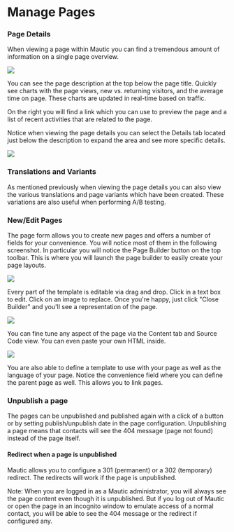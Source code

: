 # Manage Pages

### Page Details

When viewing a page within Mautic you can find a tremendous amount of information on a single page overview.

![](/pages/media/landing-page-overview.jpg)

You can see the page description at the top below the page title. Quickly see charts with the page views, new vs. returning visitors, and the average time on page. These charts are updated in real-time based on traffic.

On the right you will find a link which you can use to preview the page and a list of recent activities that are related to the page.

Notice when viewing the page details you can select the Details tab located just below the description to expand the area and see more specific details.

![](/pages/media/page-details.gif)

### Translations and Variants

As mentioned previously when viewing the page details you can also view the various translations and page variants which have been created. These variations are also useful when performing A/B testing.

### New/Edit Pages

The page form allows you to create new pages and offers a number of fields for your convenience. You will notice most of them in the following screenshot.  In particular you will notice the Page Builder button on the top toolbar. This is where you will launch the page builder to easily create your page layouts.

![](/pages/media/landingpage-1.jpg)

Every part of the template is editable via drag and drop.  Click in a text box to edit.  Click on an image to replace.  Once you're happy, just click "Close Builder" and you'll see a representation of the page.

![](/pages/media/landingpage-2.jpg)

You can fine tune any aspect of the page via the Content tab and Source Code view.  You can even paste your own HTML inside.

![](/pages/media/landingpage-3.jpg)

You are also able to define a template to use with your page as well as the language of your page. Notice the convenience field where you can define the parent page as well. This allows you to link pages.

### Unpublish a page

The pages can be unpublished and published again with a click of a button or by setting publish/unpublish date in the page configuration. Unpublishing a page means that contacts will see the 404 message (page not found) instead of the page itself.

#### Redirect when a page is unpublished

Mautic allows you to configure a 301 (permanent) or a 302 (temporary) redirect. The redirects will work if the page is unpublished.

Note: When you are logged in as a Mautic administrator, you will always see the page content even though it is unpublished. But if you log out of Mautic or open the page in an incognito window to emulate access of a normal contact, you will be able to see the 404 message or the redirect if configured any.
